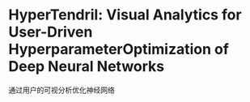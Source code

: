 # HyperTendril: Visual Analytics for User-Driven HyperparameterOptimization of Deep Neural Networks

通过用户的可视分析优化神经网络
